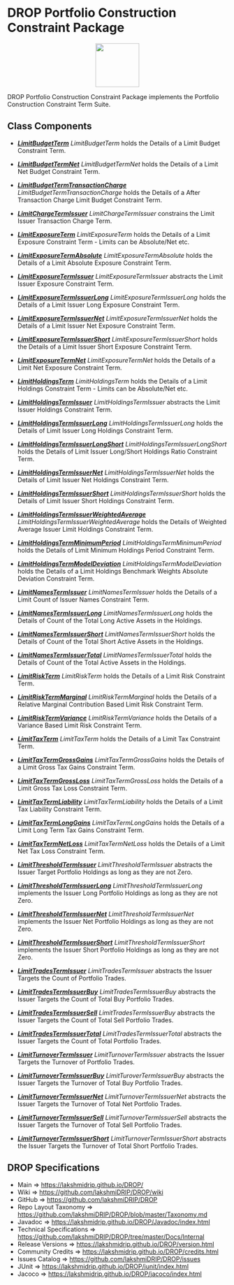 # DROP Portfolio Construction Constraint Package

<p align="center"><img src="https://github.com/lakshmiDRIP/DROP/blob/master/DRIP_Logo.gif?raw=true" width="100"></p>

DROP Portfolio Construction Constraint Package implements the Portfolio Construction Constraint Term Suite.


## Class Components

 * [***LimitBudgetTerm***](https://github.com/lakshmiDRIP/DROP/tree/master/src/main/java/org/drip/portfolioconstruction/constraint/LimitBudgetTerm.java)
 <i>LimitBudgetTerm</i> holds the Details of a Limit Budget Constraint Term.

 * [***LimitBudgetTermNet***](https://github.com/lakshmiDRIP/DROP/tree/master/src/main/java/org/drip/portfolioconstruction/constraint/LimitBudgetTermNet.java)
 <i>LimitBudgetTermNet</i> holds the Details of a Limit Net Budget Constraint Term.

 * [***LimitBudgetTermTransactionCharge***](https://github.com/lakshmiDRIP/DROP/tree/master/src/main/java/org/drip/portfolioconstruction/constraint/LimitBudgetTermTransactionCharge.java)
 <i>LimitBudgetTermTransactionCharge</i> holds the Details of a After Transaction Charge Limit Budget
 Constraint Term.

 * [***LimitChargeTermIssuer***](https://github.com/lakshmiDRIP/DROP/tree/master/src/main/java/org/drip/portfolioconstruction/constraint/LimitChargeTermIssuer.java)
 <i>LimitChargeTermIssuer</i> constrains the Limit Issuer Transaction Charge Term.

 * [***LimitExposureTerm***](https://github.com/lakshmiDRIP/DROP/tree/master/src/main/java/org/drip/portfolioconstruction/constraint/LimitExposureTerm.java)
 <i>LimitExposureTerm</i> holds the Details of a Limit Exposure Constraint Term - Limits can be
 Absolute/Net etc.

 * [***LimitExposureTermAbsolute***](https://github.com/lakshmiDRIP/DROP/tree/master/src/main/java/org/drip/portfolioconstruction/constraint/LimitExposureTermAbsolute.java)
 <i>LimitExposureTermAbsolute</i> holds the Details of a Limit Absolute Exposure Constraint Term.

 * [***LimitExposureTermIssuer***](https://github.com/lakshmiDRIP/DROP/tree/master/src/main/java/org/drip/portfolioconstruction/constraint/LimitExposureTermIssuer.java)
 <i>LimitExposureTermIssuer</i> abstracts the Limit Issuer Exposure Constraint Term.

 * [***LimitExposureTermIssuerLong***](https://github.com/lakshmiDRIP/DROP/tree/master/src/main/java/org/drip/portfolioconstruction/constraint/LimitExposureTermIssuerLong.java)
 <i>LimitExposureTermIssuerLong</i> holds the Details of a Limit Issuer Long Exposure Constraint Term.

 * [***LimitExposureTermIssuerNet***](https://github.com/lakshmiDRIP/DROP/tree/master/src/main/java/org/drip/portfolioconstruction/constraint/LimitExposureTermIssuerNet.java)
 <i>LimitExposureTermIssuerNet</i> holds the Details of a Limit Issuer Net Exposure Constraint Term.

 * [***LimitExposureTermIssuerShort***](https://github.com/lakshmiDRIP/DROP/tree/master/src/main/java/org/drip/portfolioconstruction/constraint/LimitExposureTermIssuerShort.java)
 <i>LimitExposureTermIssuerShort</i> holds the Details of a Limit Issuer Short Exposure Constraint Term.

 * [***LimitExposureTermNet***](https://github.com/lakshmiDRIP/DROP/tree/master/src/main/java/org/drip/portfolioconstruction/constraint/LimitExposureTermNet.java)
 <i>LimitExposureTermNet</i> holds the Details of a Limit Net Exposure Constraint Term.

 * [***LimitHoldingsTerm***](https://github.com/lakshmiDRIP/DROP/tree/master/src/main/java/org/drip/portfolioconstruction/constraint/LimitHoldingsTerm.java)
 <i>LimitHoldingsTerm</i> holds the Details of a Limit Holdings Constraint Term - Limits can be
 Absolute/Net etc.

 * [***LimitHoldingsTermIssuer***](https://github.com/lakshmiDRIP/DROP/tree/master/src/main/java/org/drip/portfolioconstruction/constraint/LimitHoldingsTermIssuer.java)
 <i>LimitHoldingsTermIssuer</i> abstracts the Limit Issuer Holdings Constraint Term.

 * [***LimitHoldingsTermIssuerLong***](https://github.com/lakshmiDRIP/DROP/tree/master/src/main/java/org/drip/portfolioconstruction/constraint/LimitHoldingsTermIssuerLong.java)
 <i>LimitHoldingsTermIssuerLong</i> holds the Details of Limit Issuer Long Holdings Constraint Term.

 * [***LimitHoldingsTermIssuerLongShort***](https://github.com/lakshmiDRIP/DROP/tree/master/src/main/java/org/drip/portfolioconstruction/constraint/LimitHoldingsTermIssuerLongShort.java)
 <i>LimitHoldingsTermIssuerLongShort</i> holds the Details of Limit Issuer Long/Short Holdings Ratio
 Constraint Term.

 * [***LimitHoldingsTermIssuerNet***](https://github.com/lakshmiDRIP/DROP/tree/master/src/main/java/org/drip/portfolioconstruction/constraint/LimitHoldingsTermIssuerNet.java)
 <i>LimitHoldingsTermIssuerNet</i> holds the Details of Limit Issuer Net Holdings Constraint Term.

 * [***LimitHoldingsTermIssuerShort***](https://github.com/lakshmiDRIP/DROP/tree/master/src/main/java/org/drip/portfolioconstruction/constraint/LimitHoldingsTermIssuerShort.java)
 <i>LimitHoldingsTermIssuerShort</i> holds the Details of Limit Issuer Short Holdings Constraint Term.

 * [***LimitHoldingsTermIssuerWeightedAverage***](https://github.com/lakshmiDRIP/DROP/tree/master/src/main/java/org/drip/portfolioconstruction/constraint/LimitHoldingsTermIssuerWeightedAverage.java)
 <i>LimitHoldingsTermIssuerWeightedAverage</i> holds the Details of Weighted Average Issuer Limit Holdings
 Constraint Term.

 * [***LimitHoldingsTermMinimumPeriod***](https://github.com/lakshmiDRIP/DROP/tree/master/src/main/java/org/drip/portfolioconstruction/constraint/LimitHoldingsTermMinimumPeriod.java)
 <i>LimitHoldingsTermMinimumPeriod</i> holds the Details of Limit Minimum Holdings Period Constraint Term.

 * [***LimitHoldingsTermModelDeviation***](https://github.com/lakshmiDRIP/DROP/tree/master/src/main/java/org/drip/portfolioconstruction/constraint/LimitHoldingsTermModelDeviation.java)
 <i>LimitHoldingsTermModelDeviation</i> holds the Details of a Limit Holdings Benchmark Weights Absolute
 Deviation Constraint Term.

 * [***LimitNamesTermIssuer***](https://github.com/lakshmiDRIP/DROP/tree/master/src/main/java/org/drip/portfolioconstruction/constraint/LimitNamesTermIssuer.java)
 <i>LimitNamesTermIssuer</i> holds the Details of a Limit Count of Issuer Names Constraint Term.

 * [***LimitNamesTermIssuerLong***](https://github.com/lakshmiDRIP/DROP/tree/master/src/main/java/org/drip/portfolioconstruction/constraint/LimitNamesTermIssuerLong.java)
 <i>LimitNamesTermIssuerLong</i> holds the Details of Count of the Total Long Active Assets in the Holdings.

 * [***LimitNamesTermIssuerShort***](https://github.com/lakshmiDRIP/DROP/tree/master/src/main/java/org/drip/portfolioconstruction/constraint/LimitNamesTermIssuerShort.java)
 <i>LimitNamesTermIssuerShort</i> holds the Details of Count of the Total Short Active Assets in the
 Holdings.

 * [***LimitNamesTermIssuerTotal***](https://github.com/lakshmiDRIP/DROP/tree/master/src/main/java/org/drip/portfolioconstruction/constraint/LimitNamesTermIssuerTotal.java)
 <i>LimitNamesTermIssuerTotal</i> holds the Details of Count of the Total Active Assets in the Holdings.

 * [***LimitRiskTerm***](https://github.com/lakshmiDRIP/DROP/tree/master/src/main/java/org/drip/portfolioconstruction/constraint/LimitRiskTerm.java)
 <i>LimitRiskTerm</i> holds the Details of a Limit Risk Constraint Term.

 * [***LimitRiskTermMarginal***](https://github.com/lakshmiDRIP/DROP/tree/master/src/main/java/org/drip/portfolioconstruction/constraint/LimitRiskTermMarginal.java)
 <i>LimitRiskTermMarginal</i> holds the Details of a Relative Marginal Contribution Based Limit Risk
 Constraint Term.

 * [***LimitRiskTermVariance***](https://github.com/lakshmiDRIP/DROP/tree/master/src/main/java/org/drip/portfolioconstruction/constraint/LimitRiskTermVariance.java)
 <i>LimitRiskTermVariance</i> holds the Details of a Variance Based Limit Risk Constraint Term.

 * [***LimitTaxTerm***](https://github.com/lakshmiDRIP/DROP/tree/master/src/main/java/org/drip/portfolioconstruction/constraint/LimitTaxTerm.java)
 <i>LimitTaxTerm</i> holds the Details of a Limit Tax Constraint Term.

 * [***LimitTaxTermGrossGains***](https://github.com/lakshmiDRIP/DROP/tree/master/src/main/java/org/drip/portfolioconstruction/constraint/LimitTaxTermGrossGains.java)
 <i>LimitTaxTermGrossGains</i> holds the Details of a Limit Gross Tax Gains Constraint Term.

 * [***LimitTaxTermGrossLoss***](https://github.com/lakshmiDRIP/DROP/tree/master/src/main/java/org/drip/portfolioconstruction/constraint/LimitTaxTermGrossLoss.java)
 <i>LimitTaxTermGrossLoss</i> holds the Details of a Limit Gross Tax Loss Constraint Term.

 * [***LimitTaxTermLiability***](https://github.com/lakshmiDRIP/DROP/tree/master/src/main/java/org/drip/portfolioconstruction/constraint/LimitTaxTermLiability.java)
 <i>LimitTaxTermLiability</i> holds the Details of a Limit Tax Liability Constraint Term.

 * [***LimitTaxTermLongGains***](https://github.com/lakshmiDRIP/DROP/tree/master/src/main/java/org/drip/portfolioconstruction/constraint/LimitTaxTermLongGains.java)
 <i>LimitTaxTermLongGains</i> holds the Details of a Limit Long Term Tax Gains Constraint Term.

 * [***LimitTaxTermNetLoss***](https://github.com/lakshmiDRIP/DROP/tree/master/src/main/java/org/drip/portfolioconstruction/constraint/LimitTaxTermNetLoss.java)
 <i>LimitTaxTermNetLoss</i> holds the Details of a Limit Net Tax Loss Constraint Term.

 * [***LimitThresholdTermIssuer***](https://github.com/lakshmiDRIP/DROP/tree/master/src/main/java/org/drip/portfolioconstruction/constraint/LimitThresholdTermIssuer.java)
 <i>LimitThresholdTermIssuer</i> abstracts the Issuer Target Portfolio Holdings as long as they are not Zero.

 * [***LimitThresholdTermIssuerLong***](https://github.com/lakshmiDRIP/DROP/tree/master/src/main/java/org/drip/portfolioconstruction/constraint/LimitThresholdTermIssuerLong.java)
 <i>LimitThresholdTermIssuerLong</i> implements the Issuer Long Portfolio Holdings as long as they are not
 Zero.

 * [***LimitThresholdTermIssuerNet***](https://github.com/lakshmiDRIP/DROP/tree/master/src/main/java/org/drip/portfolioconstruction/constraint/LimitThresholdTermIssuerNet.java)
 <i>LimitThresholdTermIssuerNet</i> implements the Issuer Net Portfolio Holdings as long as they are not
 Zero.

 * [***LimitThresholdTermIssuerShort***](https://github.com/lakshmiDRIP/DROP/tree/master/src/main/java/org/drip/portfolioconstruction/constraint/LimitThresholdTermIssuerShort.java)
 <i>LimitThresholdTermIssuerShort</i> implements the Issuer Short Portfolio Holdings as long as they are not
 Zero.

 * [***LimitTradesTermIssuer***](https://github.com/lakshmiDRIP/DROP/tree/master/src/main/java/org/drip/portfolioconstruction/constraint/LimitTradesTermIssuer.java)
 <i>LimitTradesTermIssuer</i> abstracts the Issuer Targets the Count of Portfolio Trades.

 * [***LimitTradesTermIssuerBuy***](https://github.com/lakshmiDRIP/DROP/tree/master/src/main/java/org/drip/portfolioconstruction/constraint/LimitTradesTermIssuerBuy.java)
 <i>LimitTradesTermIssuerBuy</i> abstracts the Issuer Targets the Count of Total Buy Portfolio Trades.

 * [***LimitTradesTermIssuerSell***](https://github.com/lakshmiDRIP/DROP/tree/master/src/main/java/org/drip/portfolioconstruction/constraint/LimitTradesTermIssuerSell.java)
 <i>LimitTradesTermIssuerBuy</i> abstracts the Issuer Targets the Count of Total Sell Portfolio Trades.

 * [***LimitTradesTermIssuerTotal***](https://github.com/lakshmiDRIP/DROP/tree/master/src/main/java/org/drip/portfolioconstruction/constraint/LimitTradesTermIssuerTotal.java)
 <i>LimitTradesTermIssuerTotal</i> abstracts the Issuer Targets the Count of Total Portfolio Trades.

 * [***LimitTurnoverTermIssuer***](https://github.com/lakshmiDRIP/DROP/tree/master/src/main/java/org/drip/portfolioconstruction/constraint/LimitTurnoverTermIssuer.java)
 <i>LimitTurnoverTermIssuer</i> abstracts the Issuer Targets the Turnover of Portfolio Trades.

 * [***LimitTurnoverTermIssuerBuy***](https://github.com/lakshmiDRIP/DROP/tree/master/src/main/java/org/drip/portfolioconstruction/constraint/LimitTurnoverTermIssuerBuy.java)
 <i>LimitTuroverTermIssuerBuy</i> abstracts the Issuer Targets the Turnover of Total Buy Portfolio Trades.

 * [***LimitTurnoverTermIssuerNet***](https://github.com/lakshmiDRIP/DROP/tree/master/src/main/java/org/drip/portfolioconstruction/constraint/LimitTurnoverTermIssuerNet.java)
 <i>LimitTurnoverTermIssuerNet</i> abstracts the Issuer Targets the Turnover of Total Net Portfolio Trades.

 * [***LimitTurnoverTermIssuerSell***](https://github.com/lakshmiDRIP/DROP/tree/master/src/main/java/org/drip/portfolioconstruction/constraint/LimitTurnoverTermIssuerSell.java)
 <i>LimitTurnoverTermIssuerSell</i> abstracts the Issuer Targets the Turnover of Total Sell Portfolio Trades.

 * [***LimitTurnoverTermIssuerShort***](https://github.com/lakshmiDRIP/DROP/tree/master/src/main/java/org/drip/portfolioconstruction/constraint/LimitTurnoverTermIssuerShort.java)
 <i>LimitTurnoverTermIssuerShort</i> abstracts the Issuer Targets the Turnover of Total Short Portfolio
 Trades.


## DROP Specifications

 * Main                     => https://lakshmidrip.github.io/DROP/
 * Wiki                     => https://github.com/lakshmiDRIP/DROP/wiki
 * GitHub                   => https://github.com/lakshmiDRIP/DROP
 * Repo Layout Taxonomy     => https://github.com/lakshmiDRIP/DROP/blob/master/Taxonomy.md
 * Javadoc                  => https://lakshmidrip.github.io/DROP/Javadoc/index.html
 * Technical Specifications => https://github.com/lakshmiDRIP/DROP/tree/master/Docs/Internal
 * Release Versions         => https://lakshmidrip.github.io/DROP/version.html
 * Community Credits        => https://lakshmidrip.github.io/DROP/credits.html
 * Issues Catalog           => https://github.com/lakshmiDRIP/DROP/issues
 * JUnit                    => https://lakshmidrip.github.io/DROP/junit/index.html
 * Jacoco                   => https://lakshmidrip.github.io/DROP/jacoco/index.html
